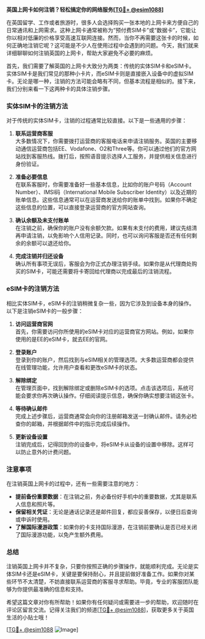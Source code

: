 **英国上网卡如何注销？轻松搞定你的网络服务[[TG💪+ @esim1088](https://t.me/s/esim1088)]**

在英国留学、工作或者旅游时，很多人会选择购买一张本地的上网卡来方便自己的日常通讯和上网需求。这种上网卡通常被称为“预付费SIM卡”或“数据卡”，它能让你以相对低廉的价格享受高速互联网连接。然而，当你不再需要这张卡的时候，如何正确地注销它呢？这可能是不少人在使用过程中会遇到的问题。今天，我们就来详细聊聊如何注销英国的上网卡，帮助大家避免不必要的麻烦。

首先，我们需要了解英国的上网卡大致分为两类：传统的实体SIM卡和eSIM卡。实体SIM卡是我们常见的那种小卡片，而eSIM卡则是直接嵌入设备中的虚拟SIM卡。无论是哪一种，注销的方法可能会略有不同，但基本流程是相似的。接下来，我们分别来看一下这两种卡的具体注销步骤。

### 实体SIM卡的注销方法

对于传统的实体SIM卡，注销的过程通常比较直接。以下是一些通用的步骤：

1. **联系运营商客服**  
   大多数情况下，你需要拨打运营商的客服电话来申请注销服务。英国的主要移动通信运营商包括EE、Vodafone、O2和Three等。你可以通过他们的官方网站找到客服热线。拨打后，按照语音提示选择人工服务，并提供相关信息进行身份验证。

2. **准备必要信息**  
   在联系客服时，你需要准备好一些基本信息，比如你的账户号码（Account Number）、IMSI码（International Mobile Subscriber Identity）以及近期的账单信息。这些信息通常可以在运营商发送给你的账单中找到。如果你不确定这些信息的位置，可以直接登录运营商的官方网站查询。

3. **确认余额及未支付账单**  
   在注销之前，确保你的账户没有余额欠款。如果有未支付的费用，建议先结清再申请注销，以免影响个人信用记录。同时，也可以询问客服是否还有任何剩余的余额可以退还给你。

4. **完成注销并归还设备**  
   确认所有事项无误后，客服会为你正式办理注销手续。如果你是从代理商处购买的SIM卡，可能还需要将卡寄回给代理商以完成最后的注销流程。

### eSIM卡的注销方法

相比实体SIM卡，eSIM卡的注销稍微复杂一些，因为它涉及到设备本身的操作。以下是注销eSIM卡的一般步骤：

1. **访问运营商官网**  
   首先，你需要访问你所使用的eSIM卡对应的运营商官方网站。例如，如果你使用的是EE的eSIM卡，就去EE的官网。

2. **登录账户**  
   登录到你的账户，然后找到与eSIM相关的管理选项。大多数运营商都会提供在线管理功能，允许用户查看和更改eSIM卡的状态。

3. **解除绑定**  
   在管理页面中，找到解除绑定或删除eSIM卡的选项。点击该选项后，系统可能会要求你再次确认操作。仔细阅读提示信息，确保你确实想要注销这张卡。

4. **等待确认邮件**  
   完成上述步骤后，运营商通常会向你的注册邮箱发送一封确认邮件。请务必检查你的邮箱，并根据邮件中的指示完成后续操作。

5. **更新设备设置**  
   注销完成后，记得回到你的设备中，将eSIM卡从设备的设置中移除。这样可以防止意外的计费问题。

### 注意事项

在注销英国上网卡的过程中，还有一些需要注意的地方：

- **提前备份重要数据**：在注销之前，务必备份好手机中的重要数据，尤其是联系人信息和照片等。
- **保留相关凭证**：无论是通话记录还是邮件回复，都应妥善保存，以便日后查询或申诉时使用。
- **了解国际漫游政策**：如果你的卡支持国际漫游，在注销前要确认是否已经关闭了国际漫游功能，以免产生额外费用。

### 总结

注销英国上网卡并不复杂，只要你按照正确的步骤操作，就能顺利完成。无论是实体SIM卡还是eSIM卡，关键是要保持耐心，并且提前做好准备工作。如果你对某些环节不太清楚，不妨直接联系运营商的客服寻求帮助。毕竟，专业的客服团队能够为你提供最准确的信息和支持。

希望这篇文章对你有所帮助！如果你有任何疑问或需要进一步的帮助，欢迎随时在评论区留言交流。记得关注我们的频道[[TG💪+ @esim1088](https://t.me/s/esim1088)]，获取更多关于英国生活的小贴士哦！

[[TG💪+ @esim1088](https://t.me/s/esim1088) ![Image](https://i.postimg.cc/4NQfJmqS/Snipaste-2025-05-13-00-14-12.png)]